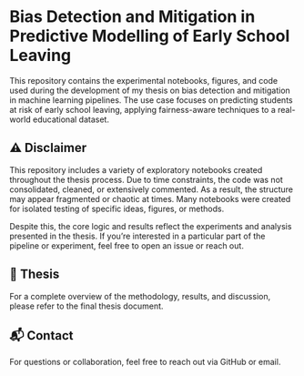 # Bias Detection and Mitigation in Predictive Modelling of Early School Leaving

This repository contains the experimental notebooks, figures, and code used during the development of my thesis on bias detection and mitigation in machine learning pipelines. The use case focuses on predicting students at risk of early school leaving, applying fairness-aware techniques to a real-world educational dataset.

## ⚠️ Disclaimer

This repository includes a variety of exploratory notebooks created throughout the thesis process. Due to time constraints, the code was not consolidated, cleaned, or extensively commented. As a result, the structure may appear fragmented or chaotic at times. Many notebooks were created for isolated testing of specific ideas, figures, or methods.

Despite this, the core logic and results reflect the experiments and analysis presented in the thesis. If you’re interested in a particular part of the pipeline or experiment, feel free to open an issue or reach out.

## 📘 Thesis

For a complete overview of the methodology, results, and discussion, please refer to the final thesis document.

## 📬 Contact

For questions or collaboration, feel free to reach out via GitHub or email.
